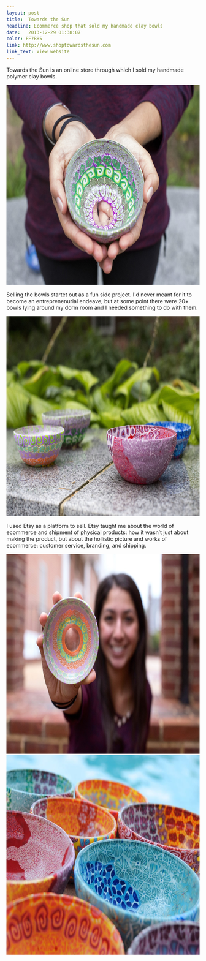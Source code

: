 ```yaml
---
layout: post
title:  Towards the Sun
headline: Ecommerce shop that sold my handmade clay bowls
date:   2013-12-29 01:38:07
color: FF7B85
link: http://www.shoptowardsthesun.com
link_text: View website
---
```

Towards the Sun is an online store through which I sold my handmade polymer clay bowls.

<img src="/images/Towardsthesun/tts-01.jpeg" width="696px" height="522px" alt="Towards the Sun-02" class="shadow" />

Selling the bowls startet out as a fun side project. I'd never meant for it to become an entreprenenurial endeave, but at some point there were 20+ bowls lying around my dorm room and I needed something to do with them. 

<img src="/images/Towardsthesun/tts-02.jpeg" width="696px" height="522px" alt="Towards the Sun-02" class="shadow" />

I used Etsy as a platform to sell. Etsy taught me about the world of ecommerce and shipment of physical products: how it wasn’t just about making the product, but about the hollistic picture and works of ecommerce: customer service, branding, and shipping.

<img src="/images/Towardsthesun/tts-03.jpeg" width="696px" height="522px" alt="Technica-03" class="shadow" />

<img src="/images/Towardsthesun/tts-04.jpeg" width="696px" height="522px" alt="Technica-04" class="shadow" />
